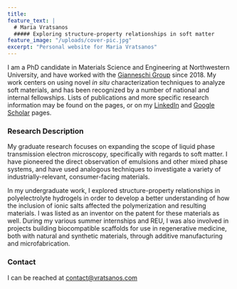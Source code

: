 ```yaml
---
title: 
feature_text: |
  # Maria Vratsanos
  ##### Exploring structure-property relationships in soft matter
feature_image: "/uploads/cover-pic.jpg"
excerpt: "Personal website for Maria Vratsanos"
---
```


I am a PhD candidate in Materials Science and Engineering at Northwestern University, and have worked with the [Gianneschi Group](https://sites.northwestern.edu/gianneschigroup/) since 2018. My work centers on using novel _in situ_ characterization techniques to analyze soft materials, and has been recognized by a number of national and internal fellowships. Lists of publications and more specific research information may be found on the pages, or on my [LinkedIn](https://www.linkedin.com/in/maria-vratsanos-7b9409a5/) and [Google Scholar](https://scholar.google.com/citations?hl=en&user=izAX6GoAAAAJ&view_op=list_works&authuser=2&sortby=pubdate) pages.

### Research Description
My graduate research focuses on expanding the scope of liquid phase transmission electron microscopy, specifically with regards to soft matter. I have pioneered the direct observation of emulsions and other mixed phase systems, and have used analogous techniques to investigate a variety of industrially-relevant, consumer-facing materials. 

In my undergraduate work, I explored structure-property relationships in polyelectrolyte hydrogels in order to develop a better understanding of how the inclusion of ionic salts affected the polymerization and resulting materials. I was listed as an inventor on the patent for these materials as well. During my various summer internships and REU, I was also involved in projects building biocompatible scaffolds for use in regenerative medicine, both with natural and synthetic materials, through additive manufacturing and microfabrication.

### Contact 
I can be reached at [contact@vratsanos.com](mailto:contact@vratsanos.com)